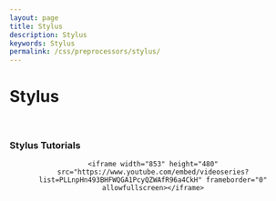 ```yaml
---
layout: page
title: Stylus
description: Stylus
keywords: Stylus
permalink: /css/preprocessors/stylus/
---
```


# Stylus

<br/>

### Stylus Tutorials

<div align="center">

    <iframe width="853" height="480" src="https://www.youtube.com/embed/videoseries?list=PLLnpHn493BHFWQGA1PcyQZWAfR96a4CkH" frameborder="0" allowfullscreen></iframe>

</div>
